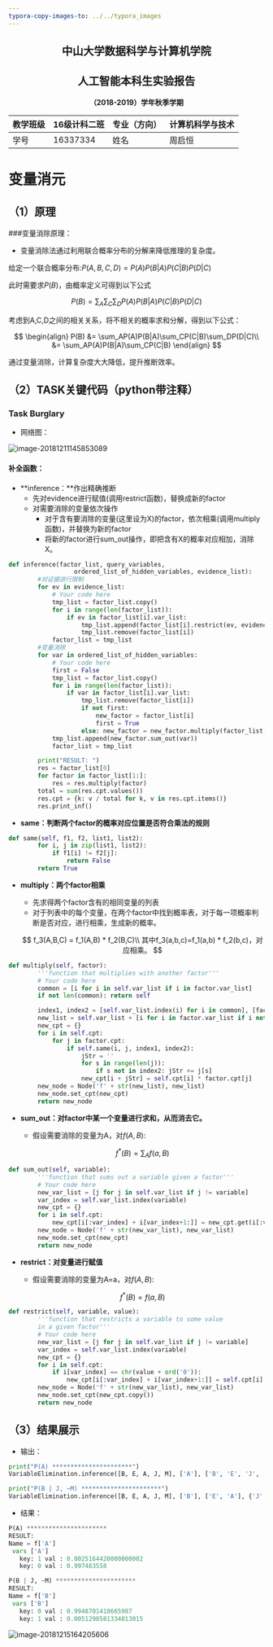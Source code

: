 ```yaml
---
typora-copy-images-to: ../../typora_images
---
```


## **<center>中山大学数据科学与计算机学院</center>**

## **<center>人工智能本科生实验报告</center>**

**<center>（2018-2019）学年秋季学期</center>**

| 教学班级 | 16级计科二班 | 专业（方向） | 计算机科学与技术 |
| -------- | ------------ | ------------ | ---------------- |
| 学号     | 16337334     | 姓名         | 周启恒           |

# 变量消元

## （1）原理

###变量消除原理：

- 变量消除法通过利用联合概率分布的分解来降低推理的复杂度。

给定一个联合概率分布:$P(A,B,C,D) = P(A)P(B|A)P(C|B)P(D|C)$

此时需要求$P(B)$，由概率定义可得到以下公式

$$
P(B) = \sum_A\sum_C\sum_D P(A)P(B|A)P(C|B)P(D|C)
$$

考虑到A,C,D之间的相关关系，将不相关的概率求和分解，得到以下公式：

$$
\begin{align}
P(B) &= \sum_AP(A)P(B|A)\sum_CP(C|B)\sum_DP(D|C)\\
&= \sum_AP(A)P(B|A)\sum_CP(C|B)
\end{align}
$$

通过变量消除，计算复杂度大大降低，提升推断效率。

## （2）TASK关键代码（python带注释）

### Task Burglary

- 网络图：

![image-20181211145853089](/Users/pp/pp_git/typora_images/image-20181211145853089-4511533.png)

#### 补全函数：

- **inference：**作出精确推断
  - 先对evidence进行赋值(调用restrict函数)，替换成新的factor
  - 对需要消除的变量依次操作
    - 对于含有要消除的变量(这里设为X)的factor，依次相乘(调用multiply函数)，并替换为新的factor
    - 将新的factor进行sum_out操作，即把含有X的概率对应相加，消除X。

```python
def inference(factor_list, query_variables,
                  ordered_list_of_hidden_variables, evidence_list):
    	#对证据进行限制
        for ev in evidence_list:
            # Your code here
            tmp_list = factor_list.copy()
            for i in range(len(factor_list)):
                if ev in factor_list[i].var_list:
                    tmp_list.append(factor_list[i].restrict(ev, evidence_list[ev]))
                    tmp_list.remove(factor_list[i])
            factor_list = tmp_list
        #变量消除
        for var in ordered_list_of_hidden_variables:
            # Your code here
            first = False
            tmp_list = factor_list.copy()
            for i in range(len(factor_list)):
                if var in factor_list[i].var_list:
                    tmp_list.remove(factor_list[i])
                    if not first:
                        new_factor = factor_list[i] 
                        first = True
                    else: new_factor = new_factor.multiply(factor_list[i])
            tmp_list.append(new_factor.sum_out(var))
            factor_list = tmp_list

        print("RESULT: ")
        res = factor_list[0]
        for factor in factor_list[1:]:
            res = res.multiply(factor)
        total = sum(res.cpt.values())
        res.cpt = {k: v / total for k, v in res.cpt.items()}
        res.print_inf()
```
- **same：判断两个factor的概率对应位置是否符合乘法的规则**

```python
def same(self, f1, f2, list1, list2):
        for i, j in zip(list1, list2):
            if f1[i] != f2[j]:
                return False
        return True
```

- **multiply：两个factor相乘**

  - 先求得两个factor含有的相同变量的列表
  - 对于列表中的每个变量，在两个factor中找到概率表，对于每一项概率判断是否对应，进行相乘，生成新的概率。

  $$
  f_3(A,B,C) = f_1(A,B) * f_2(B,C)\\
  其中f_3(a,b,c)=f_1(a,b) * f_2(b,c)，对应相乘。
  $$


```python
def multiply(self, factor):
        '''function that multiplies with another factor'''
        # Your code here
        common = [i for i in self.var_list if i in factor.var_list]
        if not len(common): return self

        index1, index2 = [self.var_list.index(i) for i in common], [factor.var_list.index(i) for i in common]
        new_list = self.var_list + [i for i in factor.var_list if i not in self.var_list]
        new_cpt = {}
        for i in self.cpt:
            for j in factor.cpt:
                if self.same(i, j, index1, index2):
                    jStr = ''
                    for s in range(len(j)):
                        if s not in index2: jStr += j[s]
                    new_cpt[i + jStr] = self.cpt[i] * factor.cpt[j]
        new_node = Node('f' + str(new_list), new_list)
        new_node.set_cpt(new_cpt)
        return new_node
```
- **sum_out：对factor中某一个变量进行求和，从而消去它。**

  - 假设需要消除的变量为A，对$f(A,B)$:

  $$
  f^{*}(B) = \sum_Af(a,B)
  $$


```python
def sum_out(self, variable):
        '''function that sums out a variable given a factor'''
        # Your code here
        new_var_list = [j for j in self.var_list if j != variable]
        var_index = self.var_list.index(variable)
        new_cpt = {}
        for i in self.cpt:
            new_cpt[i[:var_index] + i[var_index+1:]] = new_cpt.get(i[:var_index] + i[var_index+1:],0) + self.cpt[i]
        new_node = Node('f' + str(new_var_list), new_var_list)
        new_node.set_cpt(new_cpt)
        return new_node
```

- **restrict：对变量进行赋值**

  - 假设需要消除的变量为A=a，对$f(A,B)$:

  $$
  f^*(B) = f(a,B)
  $$


```python
def restrict(self, variable, value):
        '''function that restricts a variable to some value
        in a given factor'''
        # Your code here
        new_var_list = [j for j in self.var_list if j != variable]
        var_index = self.var_list.index(variable)
        new_cpt = {}
        for i in self.cpt:
            if i[var_index] == chr(value + ord('0')):
                new_cpt[i[:var_index] + i[var_index+1:]] = self.cpt[i]
        new_node = Node('f' + str(new_var_list), new_var_list)
        new_node.set_cpt(new_cpt.copy())
        return new_node
```

## （3）结果展示

- 输出：

```python
print("P(A) **********************")
VariableElimination.inference([B, E, A, J, M], ['A'], ['B', 'E', 'J', 'M'], {})

print("P(B | J, ~M) **********************")
VariableElimination.inference([B, E, A, J, M], ['B'], ['E', 'A'], {'J':1, 'M':0})
```

- 结果：

```python
P(A) **********************
RESULT:
Name = f['A']
 vars ['A']
   key: 1 val : 0.0025164420000000002
   key: 0 val : 0.997483558

P(B | J, ~M) **********************
RESULT:
Name = f['B']
 vars ['B']
   key: 0 val : 0.9948701418665987
   key: 1 val : 0.0051298581334013015
```

![image-20181215164205606](/Users/pp/pp_git/typora_images/image-20181215164205606-4863325.png)